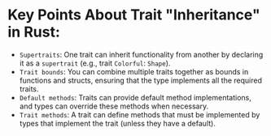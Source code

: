 # Key Points About Trait "Inheritance" in Rust:

- `Supertraits`: One trait can inherit functionality from another by declaring it as a `supertrait` (e.g., trait `Colorful`: `Shape`).
- `Trait bounds`: You can combine multiple traits together as bounds in functions and structs, ensuring that the type implements all the required traits.
- `Default methods`: Traits can provide default method implementations, and types can override these methods when necessary.
- `Trait methods`: A trait can define methods that must be implemented by types that implement the trait (unless they have a default).
